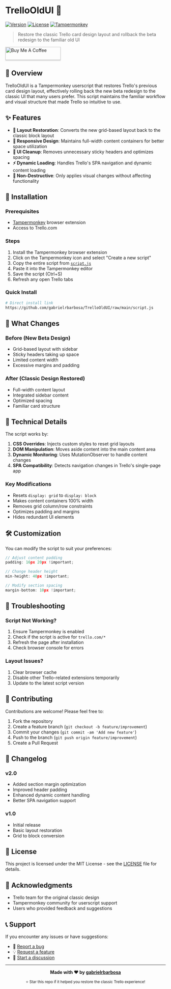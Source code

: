 # TrelloOldUI 🔄

[![Version](https://img.shields.io/badge/version-2.0-blue.svg)](https://github.com/gabrielrbarbosa/TrelloOldUI)
[![License](https://img.shields.io/badge/license-MIT-green.svg)](LICENSE)
[![Tampermonkey](https://img.shields.io/badge/tampermonkey-compatible-orange.svg)](https://www.tampermonkey.net/)

> Restore the classic Trello card design layout and rollback the beta redesign to the familiar old UI

<a href="https://www.buymeacoffee.com/gabrielrbarbosa" target="_blank"><img src="https://www.buymeacoffee.com/assets/img/custom_images/orange_img.png" alt="Buy Me A Coffee" style="height: 41px !important;width: 174px !important;box-shadow: 0px 3px 2px 0px rgba(190, 190, 190, 0.5) !important;-webkit-box-shadow: 0px 3px 2px 0px rgba(190, 190, 190, 0.5) !important;" ></a>

## 🎯 Overview

TrelloOldUI is a Tampermonkey userscript that restores Trello's previous card design layout, effectively rolling back the new beta redesign to the classic UI that many users prefer. This script maintains the familiar workflow and visual structure that made Trello so intuitive to use.

## ✨ Features

- **🔄 Layout Restoration**: Converts the new grid-based layout back to the classic block layout
- **📱 Responsive Design**: Maintains full-width content containers for better space utilization
- **🎨 UI Cleanup**: Removes unnecessary sticky headers and optimizes spacing
- **⚡ Dynamic Loading**: Handles Trello's SPA navigation and dynamic content loading
- **🔧 Non-Destructive**: Only applies visual changes without affecting functionality

## 🚀 Installation

### Prerequisites
- [Tampermonkey](https://www.tampermonkey.net/) browser extension
- Access to Trello.com

### Steps
1. Install the Tampermonkey browser extension
2. Click on the Tampermonkey icon and select "Create a new script"
3. Copy the entire script from [`script.js`](script.js)
4. Paste it into the Tampermonkey editor
5. Save the script (Ctrl+S)
6. Refresh any open Trello tabs

### Quick Install
```bash
# Direct install link
https://github.com/gabrielrbarbosa/TrelloOldUI/raw/main/script.js
```

## 🎨 What Changes

### Before (New Beta Design)
- Grid-based layout with sidebar
- Sticky headers taking up space
- Limited content width
- Excessive margins and padding

### After (Classic Design Restored)
- Full-width content layout
- Integrated sidebar content
- Optimized spacing
- Familiar card structure

## 🔧 Technical Details

The script works by:

1. **CSS Overrides**: Injects custom styles to reset grid layouts
2. **DOM Manipulation**: Moves aside content into the main content area
3. **Dynamic Monitoring**: Uses MutationObserver to handle content changes
4. **SPA Compatibility**: Detects navigation changes in Trello's single-page app

### Key Modifications
- Resets `display: grid` to `display: block`
- Makes content containers 100% width
- Removes grid column/row constraints
- Optimizes padding and margins
- Hides redundant UI elements

## 🛠️ Customization

You can modify the script to suit your preferences:

```javascript
// Adjust content padding
padding: 16px 20px !important;

// Change header height
min-height: 40px !important;

// Modify section spacing
margin-bottom: 10px !important;
```

## 🐛 Troubleshooting

### Script Not Working?
1. Ensure Tampermonkey is enabled
2. Check if the script is active for `trello.com/*`
3. Refresh the page after installation
4. Check browser console for errors

### Layout Issues?
1. Clear browser cache
2. Disable other Trello-related extensions temporarily
3. Update to the latest script version

## 🤝 Contributing

Contributions are welcome! Please feel free to:

1. Fork the repository
2. Create a feature branch (`git checkout -b feature/improvement`)
3. Commit your changes (`git commit -am 'Add new feature'`)
4. Push to the branch (`git push origin feature/improvement`)
5. Create a Pull Request

## 📝 Changelog

### v2.0
- Added section margin optimization
- Improved header padding
- Enhanced dynamic content handling
- Better SPA navigation support

### v1.0
- Initial release
- Basic layout restoration
- Grid to block conversion

## 📄 License

This project is licensed under the MIT License - see the [LICENSE](LICENSE) file for details.

## 🙏 Acknowledgments

- Trello team for the original classic design
- Tampermonkey community for userscript support
- Users who provided feedback and suggestions

## 📞 Support

If you encounter any issues or have suggestions:

- 🐛 [Report a bug](https://github.com/gabrielrbarbosa/TrelloOldUI/issues)
- 💡 [Request a feature](https://github.com/gabrielrbarbosa/TrelloOldUI/issues)
- 💬 [Start a discussion](https://github.com/gabrielrbarbosa/TrelloOldUI/discussions)

---

<p align="center">
  <strong>Made with ❤️ by <a href="https://github.com/gabrielrbarbosa">gabrielrbarbosa</a></strong>
</p>

<p align="center">
  <sub>⭐ Star this repo if it helped you restore the classic Trello experience!</sub>
</p>
